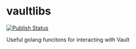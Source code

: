 # vaultlibs


[![Publish Status](https://codebuild.us-east-2.amazonaws.com/badges?uuid=eyJlbmNyeXB0ZWREYXRhIjoiRzM0c3hDMVNCSzg0RUUrcEZWckl4ZHpQdHpwcjFsaG5aRzZGRFhVTWNVOXppWS9Wd0EvUm1HNXdsdGwraDVFQXpBd1RxbmY2TU1LZ2laYjFwQWoyR1BrPSIsIml2UGFyYW1ldGVyU3BlYyI6Ikdwd3dkbi9abWYvR0dhVGQiLCJtYXRlcmlhbFNldFNlcmlhbCI6MX0%3D&branch=master)](https://us-east-2.console.aws.amazon.com/codesuite/codebuild/projects/Vaultlibs/history?region=us-east-2)


Useful golang funcitons for interacting with Vault